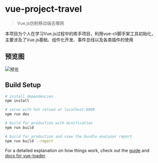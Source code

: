 # vue-project-travel

> Vue.js仿制移动端去哪网

本项目为个人在学习Vue.js过程中的练手项目，利用vue-cli脚手架工具初始化，主要涉及了Vue.js基础、组件化开发、事件总线以及各类插件的使用

## 预览图
![](./src/assets/verb.gif '预览')

## Build Setup

``` bash
# install dependencies
npm install

# serve with hot reload at localhost:8080
npm run dev

# build for production with minification
npm run build

# build for production and view the bundle analyzer report
npm run build --report
```

For a detailed explanation on how things work, check out the [guide](http://vuejs-templates.github.io/webpack/) and [docs for vue-loader](http://vuejs.github.io/vue-loader).
